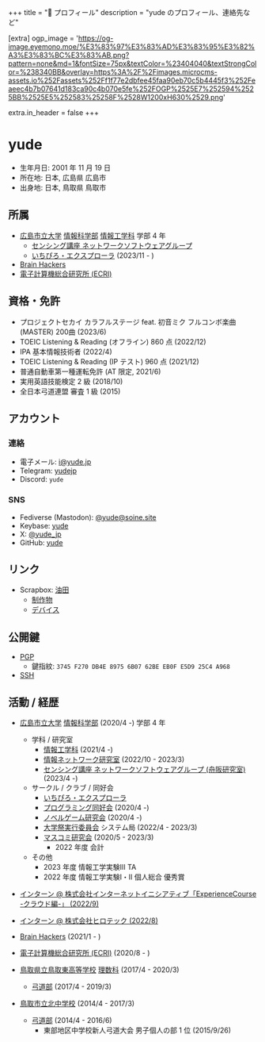 +++
title = "👤 プロフィール"
description = "yude のプロフィール、連絡先など"

[extra]
ogp_image = 'https://og-image.eyemono.moe/%E3%83%97%E3%83%AD%E3%83%95%E3%82%A3%E3%83%BC%E3%83%AB.png?pattern=none&md=1&fontSize=75px&textColor=%23404040&textStrongColor=%238340BB&overlay=https%3A%2F%2Fimages.microcms-assets.io%252Fassets%252Ff1f77e2dbfee45faa90eb70c5b4445f3%252Feaeec4b7b07641d183ca90c4b070e5fe%252FOGP%2525E7%252594%2525BB%2525E5%252583%25258F%2528W1200xH630%2529.png'

extra.in_header = false
+++

# yude

- 生年月日: 2001 年 11 月 19 日
- 所在地: 日本, 広島県 広島市
- 出身地: 日本, 鳥取県 鳥取市

## 所属

- [広島市立大学](https://www.hiroshima-cu.ac.jp/) [情報科学部](https://www2.info.hiroshima-cu.ac.jp/) [情報工学科](https://www.hiroshima-cu.ac.jp/department/sciences/info/) 学部 4 年
  - [センシング講座 ネットワークソフトウェアグループ](https://funahcu.github.io/funalab/)
  - [いちぴろ・エクスプローラ](https://x.com/hcu_tech) (2023/11 - )
- [Brain Hackers](https://github.com/brain-hackers/README)
- [電子計算機総合研究所 (ECRI)](https://github.com/TeamECRI/)

## 資格・免許

- プロジェクトセカイ カラフルステージ feat. 初音ミク フルコンボ楽曲 (MASTER) 200曲 (2023/6)
- TOEIC Listening & Reading (オフライン) 860 点 (2022/12)
- IPA 基本情報技術者 (2022/4)
- TOEIC Listening & Reading (IP テスト) 960 点 (2021/12)
- 普通自動車第一種運転免許 (AT 限定, 2021/6)
- 実用英語技能検定 2 級 (2018/10)
- 全日本弓道連盟 審査 1 級 (2015)

## アカウント

### 連絡

- 電子メール: [i@yude.jp](mailto:i@yude.jp)
- Telegram: [yudejp](https://t.me/yudejp)
- Discord: `yude`

### SNS

- Fediverse (Mastodon): [@yude@soine.site](https://mstdn.soine.site/@yude)
- Keybase: [yude](https://keybase.io/yude)
- X: [@yude_jp](https://x.com/yude_jp)
- GitHub: [yude](https://github.com/yude)

## リンク

- Scrapbox: [油田](https://scrapbox.io/yude)
  - [制作物](https://scrapbox.io/yude/%E5%88%B6%E4%BD%9C%E7%89%A9)
  - [デバイス](https://scrapbox.io/yude/%E3%83%87%E3%83%90%E3%82%A4%E3%82%B9)

## 公開鍵

- [PGP](https://github.com/yude.gpg)
  - 鍵指紋: `3745 F270 DB4E 8975 6B07 62BE EB0F E5D9 25C4 A968`
- [SSH](https://github.com/yude.keys)

## 活動 / 経歴

- [広島市立大学](https://www.hiroshima-cu.ac.jp/) [情報科学部](https://www2.info.hiroshima-cu.ac.jp/) (2020/4 -) 学部 4 年

  - 学科 / 研究室
    - [情報工学科](https://www.hiroshima-cu.ac.jp/department/sciences/info/) (2021/4 -)
    - [情報ネットワーク研究室](http://www.net.info.hiroshima-cu.ac.jp/) (2022/10 - 2023/3)
    - [センシング講座 ネットワークソフトウェアグループ (舟阪研究室)](https://funahcu.github.io/funalab/) (2023/4 -)
  - サークル / クラブ / 同好会
    - [いちぴろ・エクスプローラ](https://x.com/hcu_tech)
    - [プログラミング同好会](https://twitter.com/HCU_ProgramClub) (2020/4 -)
    - [ノベルゲーム研究会](https://twitter.com/hcunovelgame) (2020/4 -)
    - [大学祭実行委員会](https://ichidaisai.com) システム局 (2022/4 - 2023/3)
    - [マスコミ研究会](https://twitter.com/masukenDP) (2020/5 - 2023/3)
      - 2022 年度 会計
  - その他
    - 2023 年度 情報工学実験Ⅲ TA
    - 2022 年度 情報工学実験Ⅰ・Ⅱ 個人総合 優秀賞

- [インターン @ 株式会社インターネットイニシアティブ「ExperienceCourse -クラウド編-」 (2022/9)](https://www.iij.ad.jp/)

- [インターン @ 株式会社ヒロテック (2022/8)](https://www.hirotec.co.jp/)

- [Brain Hackers](https://github.com/brain-hackers/README) (2021/1 - )

- [電子計算機総合研究所 (ECRI)](https://github.com/TeamECRI/) (2020/8 - )

- [鳥取県立鳥取東高等学校](https://www.torikyo.ed.jp/torie-h/) [理数科](https://www.torikyo.ed.jp/torie-h/%E7%90%86%E6%95%B0%E7%A7%91) (2017/4 - 2020/3)
  - [弓道部](https://www.torikyo.ed.jp/torie-h/%E9%83%A8%E6%B4%BB%E5%8B%95/%E5%BC%93%E9%81%93) (2017/4 - 2019/3)

- [鳥取市立北中学校](https://sites.google.com/g.torikyo.ed.jp/torin-jhp/) (2014/4 - 2017/3)
  - [弓道部](https://sites.google.com/g.torikyo.ed.jp/torin-jhp/%E9%83%A8%E6%B4%BB%E5%8B%95/%E5%90%84%E9%83%A8%E5%B9%B4%E9%96%93%E6%B4%BB%E5%8B%95%E8%A8%88%E7%94%BB?authuser=0) (2014/4 - 2016/6)
    - 東部地区中学校新人弓道大会 男子個人の部 1 位 (2015/9/26)
